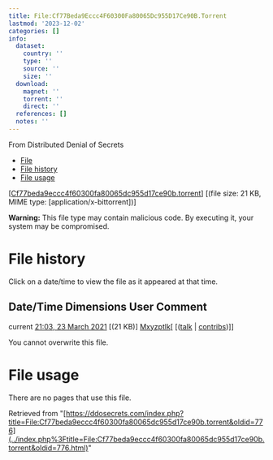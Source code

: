 ```yaml
---
title: File:Cf77Beda9Eccc4F60300Fa80065Dc955D17Ce90B.Torrent
lastmod: '2023-12-02'
categories: []
info:
  dataset:
    country: ''
    type: ''
    source: ''
    size: ''
  download:
    magnet: ''
    torrent: ''
    direct: ''
  references: []
  notes: ''
---
```




From Distributed Denial of Secrets

- [File](./File:Cf77beda9eccc4f60300fa80065dc955d17ce90b.torrent.html#file)
- [File
history](./File:Cf77beda9eccc4f60300fa80065dc955d17ce90b.torrent.html#filehistory)
- [File
usage](./File:Cf77beda9eccc4f60300fa80065dc955d17ce90b.torrent.html#filelinks)

[[Cf77beda9eccc4f60300fa80065dc955d17ce90b.torrent](../images/0/09/Cf77beda9eccc4f60300fa80065dc955d17ce90b.torrent "Cf77beda9eccc4f60300fa80065dc955d17ce90b.torrent")]
‎[(file size: 21 KB, MIME type:
[application/x-bittorrent])]

**Warning:** This file type may contain malicious code. By executing it,
your system may be compromised.

# File history

Click on a date/time to view the file as it appeared at that time.

Date/Time Dimensions User Comment
---
current [21:03, 23 March 2021](../images/0/09/Cf77beda9eccc4f60300fa80065dc955d17ce90b.torrent) [(21 KB)] [Mxyzptlk](../index.php%3Ftitle=User:Mxyzptlk&action=edit&redlink=1.html "User:Mxyzptlk (page does not exist)")[ [([talk](../index.php%3Ftitle=User_talk:Mxyzptlk&action=edit&redlink=1.html "User talk:Mxyzptlk (page does not exist)") | [contribs](./Special:Contributions/Mxyzptlk.html "Special:Contributions/Mxyzptlk"))]]

You cannot overwrite this file.

# File usage

There are no pages that use this file.

Retrieved from
"[https://ddosecrets.com/index.php?title=File:Cf77beda9eccc4f60300fa80065dc955d17ce90b.torrent&oldid=776](../index.php%3Ftitle=File:Cf77beda9eccc4f60300fa80065dc955d17ce90b.torrent&oldid=776.html)"

